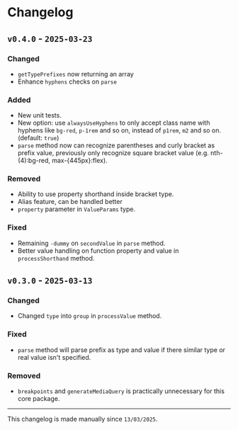 # Changelog

## `v0.4.0` - `2025-03-23`

### Changed

- `getTypePrefixes` now returning an array
- Enhance `hyphens` checks on `parse`

### Added

- New unit tests.
- New option: use `alwaysUseHyphens` to only accept class name with hyphens like `bg-red`, `p-1rem` and so on, instead of `p1rem`, `m2` and so on. (default: `true`)
- `parse` method now can recognize parentheses and curly bracket as prefix value, previously only recognize square bracket value (e.g. nth-(4):bg-red, max-{445px}:flex).

### Removed

- Ability to use property shorthand inside bracket type.
- Alias feature, can be handled better
- `property` parameter in `ValueParams` type.

### Fixed

- Remaining `-dummy` on `secondValue` in `parse` method.
- Better value handling on function property and value in `processShorthand` method.

## `v0.3.0` - `2025-03-13`

### Changed

- Changed `type` into `group` in `processValue` method.

### Fixed

- `parse` method will parse prefix as type and value if there similar type or real value isn't specified.

### Removed

- `breakpoints` and `generateMediaQuery` is practically unnecessary for this core package.

---

This changelog is made manually since `13/03/2025`.
